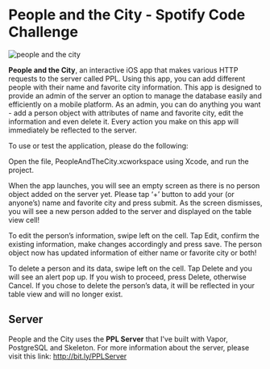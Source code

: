 # People and the City - Spotify Code Challenge

![people and the city](https://cloud.githubusercontent.com/assets/19986066/24328443/b4e991f0-11b7-11e7-9a81-e27b8207b4e0.png)

<strong>People and the City</strong>, an interactive iOS app that makes various HTTP requests to the server called PPL. Using this app, you can add different people with their name and favorite city information. This app is designed to provide an admin of the server an option to manage the database easily and efficiently on a mobile platform. As an admin, you can do anything you want - add a person object with attributes of name and favorite city, edit the information and even delete it. Every action you make on this app will immediately be reflected to the server. 

To use or test the application, please do the following:

Open the file, PeopleAndTheCity.xcworkspace using Xcode, and run the project.

When the app launches, you will see an empty screen as there is no person object added on the server yet. Please tap ‘+’ button to add your (or anyone’s) name and favorite city and press submit. As the screen dismisses, you will see a new person added to the server and displayed on the table view cell!

To edit the person’s information, swipe left on the cell. Tap Edit, confirm the existing information, make changes accordingly and press save. The person object now has updated information of either name or favorite city or both!

To delete a person and its data, swipe left on the cell. Tap Delete and you will see an alert pop up. If you wish to proceed, press Delete, otherwise Cancel. If you chose to delete the person’s data, it will be reflected in your table view and will no longer exist. 

## Server
People and the City uses the <strong>PPL Server</strong> that I've built with Vapor, PostgreSQL and Skeleton. For more information about the server, please visit this link: http://bit.ly/PPLServer



